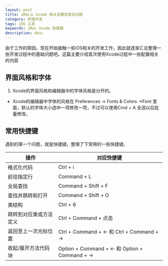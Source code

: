 ```yaml
---
layout: post
title: iMac上 Xcode 相关设置及常见问题
category: 终端开发
tags: iOS 工具
keywords: iMac Xcode 快捷键
description: desc
---
```


由于工作的原因，现在开始接触一些iOS相关的开发工作，因此就逐渐汇总整理一些开发过程中的基础问题吧。这篇主要介绍首次使用Xcode过程中一些配置相关的内容

## 界面风格和字体

1. Xcode的界面风格和编辑器中的字体风格是分开的。
- Xcode的编辑器中字体的风格在 Preferences -> Fonts & Colors ->Font 里面，默认的字体大小选中一项修改一项，不过可以使用Cmd + A 全选以后批量修改。

## 常用快捷键

遇到的第一个问题，就是快捷键。整理了下常用的一些快捷键。

| 操作             |     对应快捷键  | 
|----------------|----------------|
|格式化代码  | Ctrl + i |
|前往指定行  | Command + L |
|全局查找  | Command + Shift + F |
|查找并跳转和打开  | Command + Shift + O |
|类结构  | Ctrl + 6 |
|跳转到对应类或方法定义  | Ctrl + Command + 点击 |
|返回至上一次光标位置  | Ctrl + Command + ←  和 Ctrl + Command + → |
|收起/展开方法代码块  | Option + Command + ←  和 Option + Command + → |
	